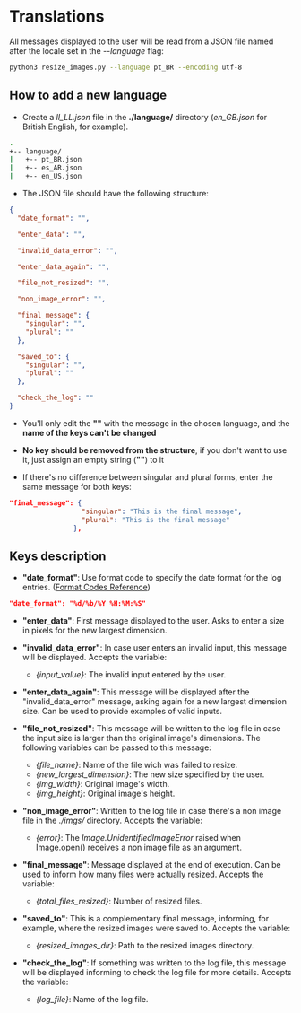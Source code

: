 # Translations

All messages displayed to the user will be read from a JSON file named after the locale set in the _--language_ flag:

```bash
python3 resize_images.py --language pt_BR --encoding utf-8
```

## How to add a new language

- Create a _ll_LL.json_ file in the **./language/** directory (_en_GB.json_ for British English, for example).

```bash
.
+-- language/
|   +-- pt_BR.json
|   +-- es_AR.json
|   +-- en_US.json

```

- The JSON file should have the following structure:

```json
{
  "date_format": "",

  "enter_data": "",

  "invalid_data_error": "",

  "enter_data_again": "",

  "file_not_resized": "",

  "non_image_error": "",

  "final_message": {
    "singular": "",
    "plural": ""
  },

  "saved_to": {
    "singular": "",
    "plural": ""
  },

  "check_the_log": ""
}
```

- You'll only edit the **""** with the message in the chosen language, and the **name of the keys can't be changed**

- **No key should be removed from the structure**, if you don't want to use it, just assign an empty string (**""**) to it

- If there's no difference between singular and plural forms, enter the same message for both keys:

```json
"final_message": {
                  "singular": "This is the final message",
                  "plural": "This is the final message"
                },
```

## Keys description

- **"date_format"**: Use format code to specify the date format for the log entries. ([Format Codes Reference](https://www.w3schools.com/python/gloss_python_date_format_codes.asp))

```json
"date_format": "%d/%b/%Y %H:%M:%S"
```

- **"enter_data"**: First message displayed to the user. Asks to enter a size in pixels for the new largest dimension.

- **"invalid_data_error"**: In case user enters an invalid input, this message will be displayed. Accepts the variable:

  - _{input_value}_: The invalid input entered by the user.

- **"enter_data_again"**: This message will be displayed after the "invalid_data_error" message, asking again for a new largest dimension size. Can be used to provide examples of valid inputs.

- **"file_not_resized"**: This message will be written to the log file in case the input size is larger than the original image's dimensions. The following variables can be passed to this message:

  - _{file_name}_: Name of the file wich was failed to resize.
  - _{new_largest_dimension}_: The new size specified by the user.
  - _{img_width}_: Original image's width.
  - _{img_height}_: Original image's height.

- **"non_image_error"**: Written to the log file in case there's a non image file in the _./imgs/_ directory. Accepts the variable:

  - _{error}_: The _Image.UnidentifiedImageError_ raised when Image.open() receives a non image file as an argument.

- **"final_message"**: Message displayed at the end of execution. Can be used to inform how many files were actually resized. Accepts the variable:

  - _{total_files_resized}_: Number of resized files.

- **"saved_to"**: This is a complementary final message, informing, for example, where the resized images were saved to. Accepts the variable:

  - _{resized_images_dir}_: Path to the resized images directory.

- **"check_the_log"**: If something was written to the log file, this message will be displayed informing to check the log file for more details. Accepts the variable:

  - _{log_file}_: Name of the log file.
